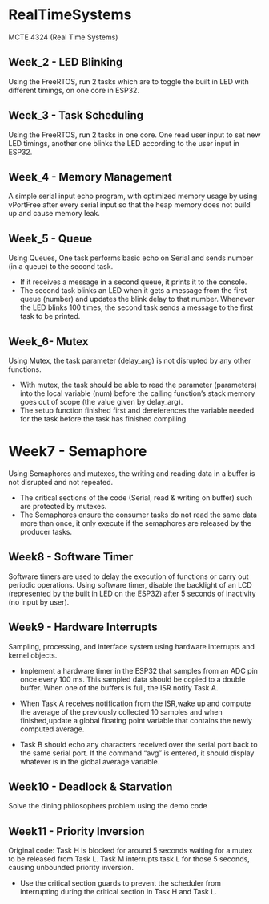 # RealTimeSystems
MCTE 4324 (Real Time Systems)

## Week_2 - LED Blinking

Using the FreeRTOS, run 2 tasks which are to toggle the built in LED with different timings, on one core in ESP32.

## Week_3 - Task Scheduling

Using the FreeRTOS, run 2 tasks in one core. One read user input to set new LED timings, another one blinks the LED according to the user input in ESP32.

## Week_4 - Memory Management

A simple serial input echo program, with optimized memory usage by using vPortFree after every serial input so that the heap memory does not build up and cause memory leak.

## Week_5 - Queue

Using Queues, One task performs basic echo on Serial and sends number (in a queue) to the second task. 
- If it receives a message in a second queue, it prints it to the console. 
- The second task blinks an LED when it gets a message from the first queue (number) and updates the blink delay to that number. Whenever the LED blinks 100 times, the second task sends a message to the first task to be printed.

## Week_6- Mutex

Using Mutex, the task parameter (delay_arg) is not disrupted by any other functions. 
- With mutex, the task should be able to read the parameter (parameters) into the local variable (num) before the calling function’s stack memory goes out of scope (the value given by delay_arg). 
- The setup function finished first and dereferences the variable needed for the task before the task has finished compiling

# Week7 - Semaphore

Using Semaphores and mutexes, the writing and reading data in a buffer is not disrupted and not repeated. 
- The critical sections of the code (Serial, read & writing on buffer) such are protected by mutexes. 
- The Semaphores ensure the consumer tasks do not read the same data more than once, it only execute if the semaphores are released by the producer tasks.

## Week8 - Software Timer

Software timers are used to delay the execution of functions or carry out periodic operations. Using software timer, disable the backlight of an LCD (represented by the built in LED on the ESP32) after 5 seconds of inactivity (no input by user).

## Week9 - Hardware Interrupts
Sampling, processing, and interface system using hardware interrupts and kernel objects.

- Implement a hardware timer in the ESP32 that samples from an ADC pin once every 100 ms. This sampled data should be copied to a double buffer. When one of the buffers is full, the ISR notify Task A.

- When Task A receives notification from the ISR,wake up and compute the average of the previously collected 10 samples and when finished,update a global floating point variable that contains the newly computed average. 

- Task B should echo any characters received over the serial port back to the same serial port. If the command “avg” is entered, it should display whatever is in the global average variable.

## Week10 - Deadlock & Starvation
Solve the dining philosophers problem using the demo code 

## Week11 - Priority Inversion
Original code:  Task H is blocked for around 5 seconds waiting for a mutex to be released from Task L. Task M interrupts task L for those 5 seconds, causing unbounded priority inversion.

- Use the critical section guards to prevent the scheduler from interrupting during the critical section in Task H and Task L.
